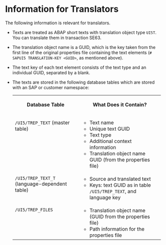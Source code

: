 <!-- loio17d242da9f0a4b36a37d6d49acf4fe5f -->

# Information for Translators

The following information is relevant for translators.

-   Texts are treated as ABAP short texts with translation object type `UI5T`. You can translate them in transaction SE63.
-   The translation object name is a GUID, which is the key taken from the first line of the original properties file containing the text elements \(`# SAPUI5 TRANSLATION-KEY <GUID>`, as mentioned above\).
-   The text key of each text element consists of the text type and an individual GUID, separated by a blank.
-   The texts are stored in the following database tables which are stored with an SAP or customer namespace:


    <table>
    <tr>
    <th valign="top">

    Database Table


    
    </th>
    <th valign="top">

    What Does it Contain?


    
    </th>
    </tr>
    <tr>
    <td valign="top">

     `/UI5/TREP_TEXT` \(master table\)


    
    </td>
    <td valign="top">

    -   Text name
    -   Unique text GUID
    -   Text type
    -   Additional context information
    -   Translation object name GUID \(from the properties file\)


    
    </td>
    </tr>
    <tr>
    <td valign="top">

     `/UI5/TREP_TEXT_T` \(language-dependent table\)


    
    </td>
    <td valign="top">

    -   Source and translated text
    -   Keys: text GUID as in table `/UI5/TREP_TEXT`, and language key


    
    </td>
    </tr>
    <tr>
    <td valign="top">

     `/UI5/TREP_FILES` 


    
    </td>
    <td valign="top">

    -   Translation object name \(GUID from the properties file\)
    -   Path information for the properties file



    
    </td>
    </tr>
    </table>
    

